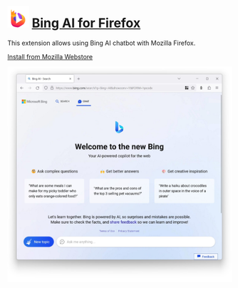 # ![Icon](icon-48.png) [Bing AI for Firefox](https://addons.mozilla.org/en-US/firefox/addon/bing-ai-for-firefox)

This extension allows using Bing AI chatbot with Mozilla Firefox.

[Install from Mozilla Webstore](https://addons.mozilla.org/en-US/firefox/addon/bing-ai-for-firefox)

![Screenshot](screenshot.jpg)
